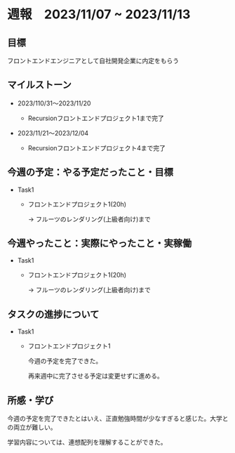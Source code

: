 # 週報　2023/11/07 ~ 2023/11/13



## 目標
フロントエンドエンジニアとして自社開発企業に内定をもらう



## マイルストーン
- 2023/110/31〜2023/11/20
    - Recursionフロントエンドプロジェクト1まで完了

- 2023/11/21〜2023/12/04
    - Recursionフロントエンドプロジェクト4まで完了



## 今週の予定：やる予定だったこと・目標
- Task1
    - フロントエンドプロジェクト1(20h)

        → フルーツのレンダリング(上級者向け)まで



## 今週やったこと：実際にやったこと・実稼働
- Task1
    - フロントエンドプロジェクト1(20h)

        → フルーツのレンダリング(上級者向け)まで



## タスクの進捗について
- Task1
    - フロントエンドプロジェクト1

        今週の予定を完了できた。

        再来週中に完了させる予定は変更せずに進める。



## 所感・学び
今週の予定を完了できたとはいえ、正直勉強時間が少なすぎると感じた。大学との両立が難しい。

学習内容については、連想配列を理解することができた。

